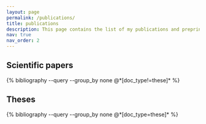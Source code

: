 ```yaml
---
layout: page
permalink: /publications/
title: publications
description: This page contains the list of my publications and preprints.
nav: true
nav_order: 2
---
```


<!-- _pages/publications.md -->
<div class="publications">

<h2>Scientific papers</h2>
{% bibliography --query --group_by none @*[doc_type!=these]* %}

<h2>Theses</h2>
{% bibliography --query --group_by none @*[doc_type=these]* %}

</div>
